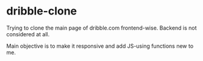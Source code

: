 # dribble-clone

Trying to clone the main page of dribble.com frontend-wise.
Backend is not considered at all.

Main objective is to make it responsive and add JS-using functions new to me.
